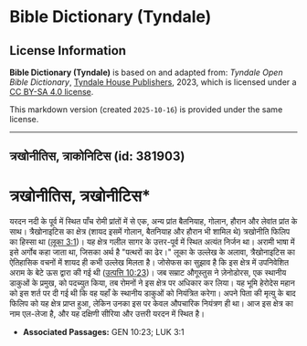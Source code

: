# Bible Dictionary (Tyndale)

## License Information

**Bible Dictionary (Tyndale)** is based on and adapted from: _Tyndale Open Bible Dictionary_, [Tyndale House Publishers](https://tyndaleopenresources.com/), 2023, which is licensed under a [CC BY-SA 4.0 license](https://creativecommons.org/licenses/by-sa/4.0/legalcode.en).

This markdown version (created `2025-10-16`) is provided under the same license.



--------------------------------

## त्रखोनीतिस, त्राकोनिटिस (id: 381903)

त्रखोनीतिस, त्रखोनीटिस\*
========================

यरदन नदी के पूर्व में स्थित पाँच रोमी प्रांतों में से एक, अन्य प्रांत बैतनियाह, गोलान, हौरान और लेवांत प्रांत के साथ। त्रैखोनाइटिस का क्षेत्र (शायद इसमें गोलान, बैतनियाह और हौरान भी शामिल थे) त्रखोनीति फिलिप का हिस्सा था ([लूका 3:1](https://ref.ly/Luke3:1))। यह क्षेत्र गलील सागर के उत्तर\-पूर्व में स्थित अत्यंत निर्जन था। अरामी भाषा में इसे अर्गोब कहा जाता था, जिसका अर्थ है "पत्थरों का ढेर।" लूका के उल्लेख के अलावा, त्रैखोनाइटिस का ऐतिहासिक वचनों में शायद ही कभी उल्लेख मिलता है। जोसेफस का सुझाव है कि इस क्षेत्र में उपनिवेशित अराम के बेटे ऊस द्वारा की गई थी ([उत्पत्ति 10:23](https://ref.ly/Gen10:23))। जब सम्राट औगूस्तुस ने ज़ेनोडोरस, एक स्थानीय डाकुओं के प्रमुख, को पदच्युत किया, तब रोमनों ने इस क्षेत्र पर अधिकार कर लिया। यह भूमि हेरोदेस महान को इस शर्त पर दी गई थी कि वह यहाँ के स्थानीय डाकुओं को नियंत्रित करेगा। अपने पिता की मृत्यु के बाद फिलिप को यह क्षेत्र प्राप्त हुआ, लेकिन उनका इस पर केवल औपचारिक नियंत्रण ही था। आज इस क्षेत्र का नाम एल\-लेजा है, और यह दक्षिणी सीरिया और उत्तरी यरदन में स्थित है।

* **Associated Passages:** GEN 10:23; LUK 3:1

